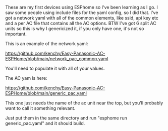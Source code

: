 These are my first devices using ESPhome so I've been learning as I go. I saw some people using include files for the yaml config, so I did that. I've got a network yaml with all of the common elements, like ssid, api key etc and a per AC file that contains all the AC options. BTW I've got 6 split AC units so this is why I genericized it, if you only have one, it's not so important.

This is an example of the network yaml:

https://github.com/kenchy/Easy-Panasonic-AC-ESPHome/blob/main/network_pac_common.yaml

You'll need to populate it with all of your values.


The AC yam ls here:

https://github.com/kenchy/Easy-Panasonic-AC-ESPHome/blob/main/generic_pac.yaml

This one just needs the name of the ac unit near the top, but you'll probably want to call it something relevant.

Just put them in the same directory and run "esphome run generic_pac.yaml" and it should build. 

